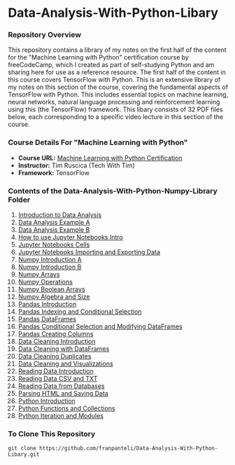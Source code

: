 # Data-Analysis-With-Python-Libary
### Repository Overview 

This repository contains a library of my notes on the first half of the content for the "Machine Learning with Python" certification course by freeCodeCamp, which I created as part of self-studying Python and am sharing here for use as a reference resource. The first half of the content in this course covers TensorFlow with Python. This is an extensive library of my notes on this section of the course, covering the fundamental aspects of TensorFlow with Python. This includes essential topics on machine learning, neural networks, natural language processing and reinforcement learning using this (the TensorFlow) framework. This libary consists of 32 PDF files below, each corresponding to a specific video lecture in this section of the course. 

### Course Details For "Machine Learning with Python"
- **Course URL:** [Machine Learning with Python Certification](https://www.freecodecamp.org/learn/machine-learning-with-python/#tensorflow)
- **Instructor:** Tim Ruscica (Tech With Tim)
- **Framework:** TensorFlow

### Contents of the Data-Analysis-With-Python-Numpy-Library Folder
1. [Introduction to Data Analysis](https://github.com/franpanteli/Data-Analysis-With-Python-Libary/blob/main/Data-Analysis-With-Python-Numpy-Libary/1%20Introduction%20to%20Data%20Analysis.pdf)
2. [Data Analysis Example A](https://github.com/franpanteli/Data-Analysis-With-Python-Libary/blob/main/Data-Analysis-With-Python-Numpy-Libary/2%20Data%20Analysis%20Example%20A.pdf)
3. [Data Analysis Example B](https://github.com/franpanteli/Data-Analysis-With-Python-Libary/blob/main/Data-Analysis-With-Python-Numpy-Libary/3%20Data%20Analysis%20Example%20B.pdf)
4. [How to use Jupyter Notebooks Intro](https://github.com/franpanteli/Data-Analysis-With-Python-Libary/blob/main/Data-Analysis-With-Python-Numpy-Libary/4%20How%20to%20use%20Jupyter%20Notebooks%20Intro.pdf)
5. [Jupyter Notebooks Cells](https://github.com/franpanteli/Data-Analysis-With-Python-Libary/blob/main/Data-Analysis-With-Python-Numpy-Libary/5%20Jupyter%20Notebooks%20Cells.pdf)
6. [Jupyter Notebooks Importing and Exporting Data](https://github.com/franpanteli/Data-Analysis-With-Python-Libary/blob/main/Data-Analysis-With-Python-Numpy-Libary/6%20Jupyter%20Notebooks%20Importing%20and%20Exporting%20Data.pdf)
7. [Numpy Introduction A](https://github.com/franpanteli/Data-Analysis-With-Python-Libary/blob/main/Data-Analysis-With-Python-Numpy-Libary/7%20Numpy%20Introduction%20A.pdf)
8. [Numpy Introduction B](https://github.com/franpanteli/Data-Analysis-With-Python-Libary/blob/main/Data-Analysis-With-Python-Numpy-Libary/8%20Numpy%20Introduction%20B.pdf)
9. [Numpy Arrays](https://github.com/franpanteli/Data-Analysis-With-Python-Libary/blob/main/Data-Analysis-With-Python-Numpy-Libary/9%20Numpy%20Arrays.pdf)
10. [Numpy Operations](https://github.com/franpanteli/Data-Analysis-With-Python-Libary/blob/main/Data-Analysis-With-Python-Numpy-Libary/10%20Numpy%20Operations.pdf)
11. [Numpy Boolean Arrays](https://github.com/franpanteli/Data-Analysis-With-Python-Libary/blob/main/Data-Analysis-With-Python-Numpy-Libary/11%20Numpy%20Boolean%20Arrays.pdf)
12. [Numpy Algebra and Size](https://github.com/franpanteli/Data-Analysis-With-Python-Libary/blob/main/Data-Analysis-With-Python-Numpy-Libary/12%20Numpy%20Algebra%20and%20Size.pdf)
13. [Pandas Introduction](https://github.com/franpanteli/Data-Analysis-With-Python-Libary/blob/main/Data-Analysis-With-Python-Numpy-Libary/13%20Pandas%20Introduction.pdf)
14. [Pandas Indexing and Conditional Selection](https://github.com/franpanteli/Data-Analysis-With-Python-Libary/blob/main/Data-Analysis-With-Python-Numpy-Libary/14%20Pandas%20Indexing%20and%20Conditional%20Selection.pdf)
15. [Pandas DataFrames](https://github.com/franpanteli/Data-Analysis-With-Python-Libary/blob/main/Data-Analysis-With-Python-Numpy-Libary/15%20Pandas%20DataFrames.pdf)
16. [Pandas Conditional Selection and Modifying DataFrames](https://github.com/franpanteli/Data-Analysis-With-Python-Libary/blob/main/Data-Analysis-With-Python-Numpy-Libary/16%20Pandas%20Conditional%20Selection%20and%20Modifying%20DataFrames.pdf)
17. [Pandas Creating Columns](https://github.com/franpanteli/Data-Analysis-With-Python-Libary/blob/main/Data-Analysis-With-Python-Numpy-Libary/17%20Pandas%20Creating%20Columns.pdf)
18. [Data Cleaning Introduction](https://github.com/franpanteli/Data-Analysis-With-Python-Libary/blob/main/Data-Analysis-With-Python-Numpy-Libary/18%20Data%20Cleaning%20Introduction.pdf)
19. [Data Cleaning with DataFrames](https://github.com/franpanteli/Data-Analysis-With-Python-Libary/blob/main/Data-Analysis-With-Python-Numpy-Libary/19%20Data%20Cleaning%20with%20DataFrames.pdf)
20. [Data Cleaning Duplicates](https://github.com/franpanteli/Data-Analysis-With-Python-Libary/blob/main/Data-Analysis-With-Python-Numpy-Libary/20%20Data%20Cleaning%20Duplicates.pdf)
21. [Data Cleaning and Visualizations](https://github.com/franpanteli/Data-Analysis-With-Python-Libary/blob/main/Data-Analysis-With-Python-Numpy-Libary/21%20Data%20Cleaning%20and%20Visualizations.pdf)
22. [Reading Data Introduction](https://github.com/franpanteli/Data-Analysis-With-Python-Libary/blob/main/Data-Analysis-With-Python-Numpy-Libary/22%20Reading%20Data%20Introduction.pdf)
23. [Reading Data CSV and TXT](https://github.com/franpanteli/Data-Analysis-With-Python-Libary/blob/main/Data-Analysis-With-Python-Numpy-Libary/23%20Reading%20Data%20CSV%20and%20TXT.pdf)
24. [Reading Data from Databases](https://github.com/franpanteli/Data-Analysis-With-Python-Libary/blob/main/Data-Analysis-With-Python-Numpy-Libary/24%20Reading%20Data%20from%20Databases.pdf)
25. [Parsing HTML and Saving Data](https://github.com/franpanteli/Data-Analysis-With-Python-Libary/blob/main/Data-Analysis-With-Python-Numpy-Libary/25%20Parsing%20HTML%20and%20Saving%20Data.pdf)
26. [Python Introduction](https://github.com/franpanteli/Data-Analysis-With-Python-Libary/blob/main/Data-Analysis-With-Python-Numpy-Libary/26%20Python%20Introduction.pdf)
27. [Python Functions and Collections](https://github.com/franpanteli/Data-Analysis-With-Python-Libary/blob/main/Data-Analysis-With-Python-Numpy-Libary/27%20Python%20Functions%20and%20Collections.pdf)
28. [Python Iteration and Modules](https://github.com/franpanteli/Data-Analysis-With-Python-Libary/blob/main/Data-Analysis-With-Python-Numpy-Libary/28%20Python%20Iteration%20and%20Modules.pdf)

### To Clone This Repository
```
git clone https://github.com/franpanteli/Data-Analysis-With-Python-Libary.git
```
